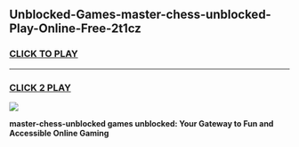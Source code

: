 
## Unblocked-Games-master-chess-unblocked-Play-Online-Free-2t1cz
<h3>
<a href="https://premium76.site?title=master-chess-unblocked&ref=26A">CLICK TO PLAY</a></h3>
<hr>

<h3>
<a href="https://premium76.site?title=master-chess-unblocked&ref=26A">CLICK 2 PLAY</a>
  
</h3>

<a href="https://premium76.site?title=master-chess-unblocked&ref=26A"><img src="https://clearcache.store/games.png"></a>


**master-chess-unblocked games unblocked: Your Gateway to Fun and Accessible Online Gaming**
